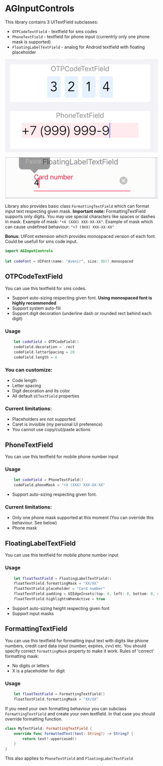 # AGInputControls

This library contains 3 UITextField subclasses: 
* `OTPCodeTextField` - textfield for sms codes
* `PhoneTextField` - textfield for phone input (currentrly only one phone mask is supported)
* `FloatingLabelTextField` - analog for Android textfield with floating placeholder

![How it looks](https://github.com/ivedeneev/AGInputControls/blob/main/Previews/visual.png "How it looks")

![How it looks](https://github.com/ivedeneev/AGInputControls/blob/main/Previews/float_anim.gif "How it looks")


Library also provides basic class `FormattingTextField` which can format input text respecting given mask. **Important note:** FormattingTextField supports only digits. You may use special characters like spaces or dashes in mask. Example of mask: `"+X (XXX) XXX-XX-XX"`. Example of mask which can cause undefined behaviour: `"+7 (9XX) XXX-XX-XX"`

**Bonus:** UIFont extension which provides monospaced version of each font. Could be usefull for sms code input.
```swift
import AGInputControls

let codeFont = UIFont(name: "Avenir", size: 30)?.monospaced
```

## OTPCodeTextField
You can use this textfield for sms codes.

* Support auto-sizing respecting given font. **Using monospaced font is highly recommended**
* Support system auto-fill
* Support digit decoration (underline dash or rounded rect behind each digit)

### Usage
```swift
    let codeField = OTPCodeField()
    codeField.decoration = .rect
    codeField.letterSpacing = 20
    codeField.length = 6
```

### You can customize:
* Code length
* Letter spacing
* Digit decoration and its color
* All default `UITextField` properties

### Current limitations:
* Placeholders are not supported
* Caret is invisible (my personal UI preference)
* You cannot use copy/cut/paste actions 

## PhoneTextField
You can use this textfield for mobile phone number input

### Usage
```swift
    let codeField = PhoneTextField()
    codeField.phoneMask = "+X (XXX) XXX-XX-XX"
```

* Support auto-sizing respecting given font.

### Current limitations:
* Only one phone mask supported at this moment (You can override this behaviour. See below)
* Phone mask 

## FloatingLabelTextField
You can use this textfield for mobile phone number input

### Usage
```swift
    let floatTextField = FloatingLabelTextField()
    floatTextField.formattingMask = "XX/XX"
    floatTextField.placeholder = "Card number"
    floatTextField.padding = UIEdgeInsets(top: 0, left: 8, bottom: 0, right: 0)
    floatTextField.highlightsWhenActive = true
```

* Support auto-sizing height respecting given font
* Support input masks

## FormattingTextField
You can use this textfield for formatting input text with digits like phione numbers, credit card data input (number, expires, cvv) etc. You should specify correct `formattingMask` property to make it work. Rules of 'correct' formatting mask:
- No digits or letters
- X is a placeholder for digit

### Usage
```swift
    let floatTextField = FormattingTextField()
    floatTextField.formattingMask = "XX/XX"
```

If you need your own formatting behaviour you can subclass `FormattingTextField` and create your own textfield. In that case you should override formatting function.

```swift
class MyTextField: FormattingTextField {
    override func formattedText(text: String?) -> String? {
        return text?.uppercased()
    }
}
```
This also applies to `PhoneTextField` and `FloatingLabelTextField`